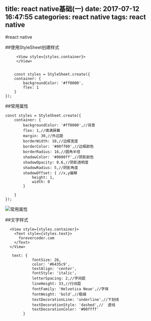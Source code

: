 title: react native基础(一)
date: 2017-07-12 16:47:55
categories: react native
tags:  react native
---


#react native

##使用StyleSheet创建样式
```
	 <View style={styles.container}>
     </View>
     
     
    const styles = StyleSheet.create({
    container: {
        backgroundColor: '#ff0000',
        flex: 1
    }
});
```
##常用属性

```
const styles = StyleSheet.create({
    container: {
        backgroundColor: '#ff0000',//背景
        flex: 1,//填满屏幕
        margin: 30,//外边距
        borderWidth: 10,//边框宽度
        borderColor: '#00ff00',//边框颜色
        borderRadius: 16,//圆角半径
        shadowColor: '#0000ff',//阴影颜色
        shadowOpacity: 0.6,//阴影透明度
        shadowRadius: 5,//阴影角度
        shadowOffset: { //x,y偏移
            height: 1,
            width: 0
        }

    }
});
```
![常用属性](http://7xppgb.com1.z0.glb.clouddn.com/style_common_properties.png)


##文字样式

```
  <View style={styles.container}>
    <Text style={styles.text}>
      forevercoder.com
    </Text>
  </View>
  
   text: {
            fontSize: 26,
            color: '#6435c9',
            textAlign: 'center',
            fontStyle: 'italic',
            letterSpacing: 2,//字间距
            lineHeight: 33,//行间距
            fontFamily: 'Helvetica Neue',//字体
            fontWeight: 'bold',//粗细
            textDecorationLine: 'underline',//下划线 
            textDecorationStyle: 'dashed',//  虚线
            textDecorationColor: '#00ffff'
        }
```




